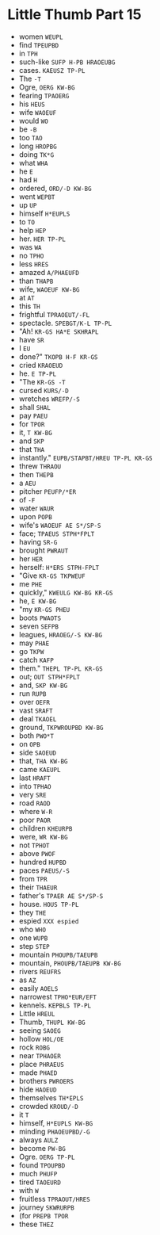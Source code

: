 # Little Thumb Part 15

* women `WEUPL`
* find `TPEUPBD`
* in `TPH`
* such-like `SUFP H-PB HRAOEUBG`
* cases. `KAEUSZ TP-PL`
* The `-T`
* Ogre, `OERG KW-BG`
* fearing `TPAOERG`
* his `HEUS`
* wife `WAOEUF`
* would `WO`
* be `-B`
* too `TAO`
* long `HROPBG`
* doing `TK*G`
* what `WHA`
* he `E`
* had `H`
* ordered, `ORD/-D KW-BG`
* went `WEPBT`
* up `UP`
* himself `H*EUPLS`
* to `TO`
* help `HEP`
* her. `HER TP-PL`
* was `WA`
* no `TPHO`
* less `HRES`
* amazed `A/PHAEUFD`
* than `THAPB`
* wife, `WAOEUF KW-BG`
* at `AT`
* this `TH`
* frightful `TPRAOEUT/-FL`
* spectacle. `SPEBGT/K-L TP-PL`
* "Ah! `KR-GS HA*E SKHRAPL`
* have `SR`
* I `EU`
* done?" `TKOPB H-F KR-GS`
* cried `KRAOEUD`
* he. `E TP-PL`
* "The `KR-GS -T`
* cursed `KURS/-D`
* wretches `WREFP/-S`
* shall `SHAL`
* pay `PAEU`
* for `TPOR`
* it, `T KW-BG`
* and `SKP`
* that `THA`
* instantly." `EUPB/STAPBT/HREU TP-PL KR-GS`
* threw `THRAOU`
* then `THEPB`
* a `AEU`
* pitcher `PEUFP/*ER`
* of `-F`
* water `WAUR`
* upon `POPB`
* wife's `WAOEUF AE S*/SP-S`
* face; `TPAEUS STPH*FPLT`
* having `SR-G`
* brought `PWRAUT`
* her `HER`
* herself: `H*ERS STPH-FPLT`
* "Give `KR-GS TKPWEUF`
* me `PHE`
* quickly," `KWEULG KW-BG KR-GS`
* he, `E KW-BG`
* "my `KR-GS PHEU`
* boots `PWAOTS`
* seven `SEFPB`
* leagues, `HRAOEG/-S KW-BG`
* may `PHAE`
* go `TKPW`
* catch `KAFP`
* them." `THEPL TP-PL KR-GS`
* out; `OUT STPH*FPLT`
* and, `SKP KW-BG`
* run `RUPB`
* over `OEFR`
* vast `SRAFT`
* deal `TKAOEL`
* ground, `TKPWROUPBD KW-BG`
* both `PWO*T`
* on `OPB`
* side `SAOEUD`
* that, `THA KW-BG`
* came `KAEUPL`
* last `HRAFT`
* into `TPHAO`
* very `SRE`
* road `RAOD`
* where `W-R`
* poor `PAOR`
* children `KHEURPB`
* were, `WR KW-BG`
* not `TPHOT`
* above `PWOF`
* hundred `HUPBD`
* paces `PAEUS/-S`
* from `TPR`
* their `THAEUR`
* father's `TPAER AE S*/SP-S`
* house. `HOUS TP-PL`
* they `THE`
* espied `XXX espied`
* who `WHO`
* one `WUPB`
* step `STEP`
* mountain `PHOUPB/TAEUPB`
* mountain, `PHOUPB/TAEUPB KW-BG`
* rivers `REUFRS`
* as `AZ`
* easily `AOELS`
* narrowest `TPHO*EUR/EFT`
* kennels. `KEPBLS TP-PL`
* Little `HREUL`
* Thumb, `THUPL KW-BG`
* seeing `SAOEG`
* hollow `HOL/OE`
* rock `ROBG`
* near `TPHAOER`
* place `PHRAEUS`
* made `PHAED`
* brothers `PWROERS`
* hide `HAOEUD`
* themselves `TH*EPLS`
* crowded `KROUD/-D`
* it `T`
* himself, `H*EUPLS KW-BG`
* minding `PHAOEUPBD/-G`
* always `AULZ`
* become `PW-BG`
* Ogre. `OERG TP-PL`
* found `TPOUPBD`
* much `PHUFP`
* tired `TAOEURD`
* with `W`
* fruitless `TPRAOUT/HRES`
* journey `SKWRURPB`
* (for `PREPB TPOR`
* these `THEZ`
